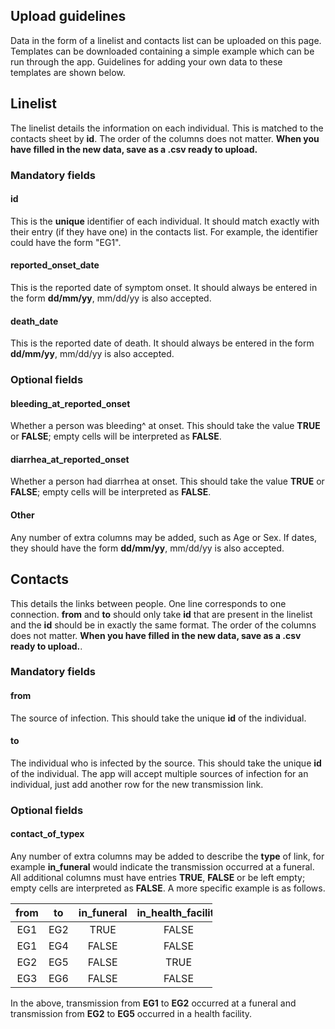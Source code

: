 Upload guidelines
-----------------

Data in the form of a linelist and contacts list can be uploaded on this
page. Templates can be downloaded containing a simple example which can
be run through the app. Guidelines for adding your own data to these
templates are shown below.

Linelist
--------

The linelist details the information on each individual. This is matched
to the contacts sheet by **id**. The order of the columns does not
matter. **When you have filled in the new data, save as a .csv ready to
upload.**

### Mandatory fields

#### id

This is the **unique** identifier of each individual. It should match
exactly with their entry (if they have one) in the contacts list. For
example, the identifier could have the form "EG1".

#### reported\_onset\_date

This is the reported date of symptom onset. It should always be entered
in the form **dd/mm/yy**, mm/dd/yy is also accepted.

#### death\_date

This is the reported date of death. It should always be entered in the
form **dd/mm/yy**, mm/dd/yy is also accepted.

### Optional fields

#### bleeding\_at\_reported\_onset

Whether a person was bleeding^ at onset. This should take the value
**TRUE** or **FALSE**; empty cells will be interpreted as **FALSE**.

#### diarrhea\_at\_reported\_onset

Whether a person had diarrhea at onset. This should take the value
**TRUE** or **FALSE**; empty cells will be interpreted as **FALSE**.

#### Other

Any number of extra columns may be added, such as Age or Sex. If dates,
they should have the form **dd/mm/yy**, mm/dd/yy is also accepted.

Contacts
--------

This details the links between people. One line corresponds to one
connection. **from** and **to** should only take **id** that are present
in the linelist and the **id** should be in exactly the same format. The
order of the columns does not matter. **When you have filled in the new
data, save as a .csv ready to upload.**.

### Mandatory fields

#### from

The source of infection. This should take the unique **id** of the
individual.

#### to

The individual who is infected by the source. This should take the
unique **id** of the individual. The app will accept multiple sources of
infection for an individual, just add another row for the new
transmission link.

### Optional fields

#### contact\_of\_typex

Any number of extra columns may be added to describe the **type** of
link, for example **in\_funeral** would indicate the transmission
occurred at a funeral. All additional columns must have entries
**TRUE**, **FALSE** or be left empty; empty cells are interpreted as
**FALSE**. A more specific example is as follows.

<table style="width:64%;">
<colgroup>
<col width="9%" />
<col width="8%" />
<col width="18%" />
<col width="27%" />
</colgroup>
<thead>
<tr class="header">
<th align="center">from</th>
<th align="center">to</th>
<th align="center">in_funeral</th>
<th align="center">in_health_facility</th>
</tr>
</thead>
<tbody>
<tr class="odd">
<td align="center">EG1</td>
<td align="center">EG2</td>
<td align="center">TRUE</td>
<td align="center">FALSE</td>
</tr>
<tr class="even">
<td align="center">EG1</td>
<td align="center">EG4</td>
<td align="center">FALSE</td>
<td align="center">FALSE</td>
</tr>
<tr class="odd">
<td align="center">EG2</td>
<td align="center">EG5</td>
<td align="center">FALSE</td>
<td align="center">TRUE</td>
</tr>
<tr class="even">
<td align="center">EG3</td>
<td align="center">EG6</td>
<td align="center">FALSE</td>
<td align="center">FALSE</td>
</tr>
</tbody>
</table>

In the above, transmission from **EG1** to **EG2** occurred at a funeral
and transmission from **EG2** to **EG5** occurred in a health facility.
